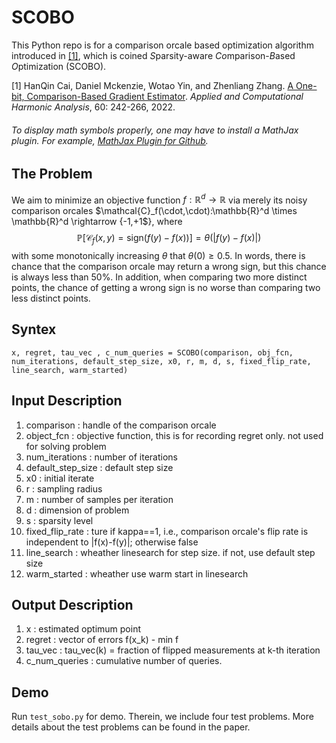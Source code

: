 # SCOBO
This Python repo is for a comparison orcale based optimization algorithm introduced in <a href=https://arxiv.org/abs/2010.02479>[1]</a>, which is coined *S*parsity-aware *Co*mparison-*B*ased *O*ptimization (SCOBO).

[1] HanQin Cai, Daniel Mckenzie, Wotao Yin, and Zhenliang Zhang. <a href=https://doi.org/10.1016/j.acha.2022.03.003>A One-bit, Comparison-Based Gradient Estimator</a>. *Applied and Computational Harmonic Analysis*, 60: 242-266, 2022.

###### To display math symbols properly, one may have to install a MathJax plugin. For example, [MathJax Plugin for Github](https://chrome.google.com/webstore/detail/mathjax-plugin-for-github/ioemnmodlmafdkllaclgeombjnmnbima?hl=en).

## The Problem
We aim to minimize an objective function $f:\mathbb{R}^d \rightarrow \mathbb{R}$ via merely its noisy comparison orcales $\mathcal{C}_f(\cdot,\cdot):\mathbb{R}^d \times \mathbb{R}^d \rightarrow $\{$-1,+1$\}, where 
$$\mathbb{P}[\mathcal{C}_f(x,y)=\mathrm{sign}(f(y)-f(x))]=\theta(|f(y)-f(x)|)$$
with some monotonically increasing $\theta$ that $\theta(0)\geq 0.5$. In words, there is chance that the comparison orcale may return a wrong sign, but this chance is always less than $50$%. In addition, when comparing two more distinct points, the chance of getting a wrong sign is no worse than comparing two less distinct points.


## Syntex
```
x, regret, tau_vec , c_num_queries = SCOBO(comparison, obj_fcn, num_iterations, default_step_size, x0, r, m, d, s, fixed_flip_rate, line_search, warm_started)
```

## Input Description
1. comparison : handle of the comparison orcale
1. object_fcn : objective function, this is for recording regret only. not used for solving problem
1. num_iterations : number of iterations
1. default_step_size : default step size
1. x0 : initial iterate
1. r : sampling radius
1. m : number of samples per iteration
1. d : dimension of problem
1. s : sparsity level
1. fixed_flip_rate : ture if kappa==1, i.e., comparison orcale's flip rate is independent to |f(x)-f(y)|; otherwise false
1. line_search : wheather linesearch for step size. if not, use default step size
1. warm_started : wheather use warm start in linesearch
     
## Output Description
1. x : estimated optimum point 
1. regret : vector of errors f(x_k) - min f
1. tau_vec : tau_vec(k) = fraction of flipped measurements at k-th iteration
1. c_num_queries : cumulative number of queries.

## Demo
Run `test_sobo.py` for demo. Therein, we include four test problems. More details about the test problems can be found in the paper. 

